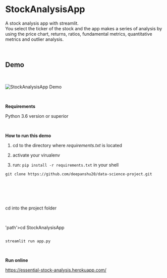 StockAnalysisApp
================

A stock analysis app with streamlit.  
You select the ticker of the stock and the app makes a series of analysis by
using the price chart, returns, ratios, fundamental metrics, quantitative
metrics and outlier analysis.

 

Demo
----

 

![StockAnalysisApp Demo](demo/sample.gif)

 

**Requirements**

Python 3.6 version or superior

 

**How to run this demo**

1.  cd to the directory where *requirements.txt* is located

2.  activate your virualenv

3.  run: `pip install -r requirements.txt` in your shell

~~~~~~~~~~~~~~~~~~~~~~~~~~~~~~~~~~~~~~~~~~~~~~~~~~~~~~~~~~~~~~~~~~~~~~~~~~~~~~~~
git clone https://github.com/deepanshu20/data-science-project.git
~~~~~~~~~~~~~~~~~~~~~~~~~~~~~~~~~~~~~~~~~~~~~~~~~~~~~~~~~~~~~~~~~~~~~~~~~~~~~~~~

 
=

cd into the project folder

 

'path'\>cd StockAnalysisApp

~~~~~~~~~~~~~~~~~~~~~~~~~~~~~~~~~~~~~~~~~~~~~~~~~~~~~~~~~~~~~~~~~~~~~~~~~~~~~~~~

streamlit run app.py

~~~~~~~~~~~~~~~~~~~~~~~~~~~~~~~~~~~~~~~~~~~~~~~~~~~~~~~~~~~~~~~~~~~~~~~~~~~~~~~~

 

**Run online**

<https://essential-stock-analysis.herokuapp.com/>
